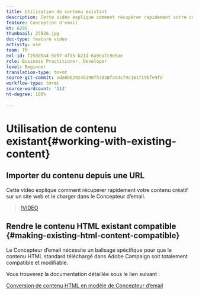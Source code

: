 ```yaml
---
title: Utilisation de contenu existant
description: Cette vidéo explique comment récupérer rapidement votre contenu créatif sur un site web et le charger dans le Concepteur d’email.
feature: Conception d’email
kt: 6295
thumbnail: 25926.jpg
doc-type: feature video
activity: use
team: TM
exl-id: f25dd9a4-5d97-4f95-b21d-6a9eafc9e5ae
role: Business Practitioner, Developer
level: Beginner
translation-type: tm+mt
source-git-commit: ada0b029245190f53d58fa93c79c161719bfe9fd
workflow-type: tm+mt
source-wordcount: '113'
ht-degree: 100%

---
```


# Utilisation de contenu existant{#working-with-existing-content}

## Importer du contenu depuis une URL

Cette vidéo explique comment récupérer rapidement votre contenu créatif sur un site web et le charger dans le Concepteur d’email.

>[!VIDEO](https://video.tv.adobe.com/v/25926?quality=12)

## Rendre le contenu HTML existant compatible {#making-existing-html-content-compatible}

Le Concepteur d’email nécessite un balisage spécifique pour que le contenu HTML standard téléchargé dans Adobe Campaign soit totalement compatible et modifiable.

Vous trouverez la documentation détaillée sous le lien suivant :

[Conversion de contenu HTML en modèle de Concepteur d’email](https://docs.adobe.com/content/help/fr-FR/campaign-standard/using/designing-content/building-email-content/using-existing-content.html#converting-an-html-content)

